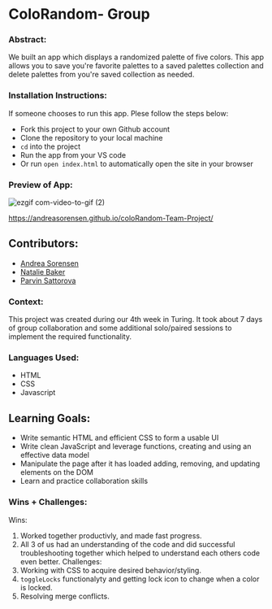 
# ColoRandom- Group

### Abstract:
We built an app which displays a randomized palette of five colors. This app allows you to save you're favorite palettes to a saved palettes collection and delete palettes from you're saved collection as needed.

### Installation Instructions:
If someone chooses to run this app. Plese follow the steps below:
 - Fork this project to your own Github account
 - Clone the repository to your local machine
 - `cd` into the project
 - Run the app from your VS code
 - Or run `open index.html` to automatically open the site in your browser

### Preview of App:

![ezgif com-video-to-gif (2)](https://user-images.githubusercontent.com/125161431/232592215-ca2ed370-6cf9-46c9-910b-83fa8a1cdcd0.gif)


https://andreasorensen.github.io/coloRandom-Team-Project/

## Contributors:
- [Andrea Sorensen](https://github.com/andreasorensen)<br>
- [Natalie Baker](https://github.com/Nathelene)<br>
- [Parvin Sattorova](https://github.com/Sulton88Mehron90)

### Context:
This project was created during our 4th week in Turing. It took about 7 days of group collaboration and some additional solo/paired sessions to implement the required functionality.

### Languages Used:
- HTML
- CSS
- Javascript

## Learning Goals:
- Write semantic HTML and efficient CSS to form a usable UI
- Write clean JavaScript and leverage functions, creating and using an effective data model
- Manipulate the page after it has loaded adding, removing, and updating elements on the DOM
- Learn and practice collaboration skills

### Wins + Challenges:
Wins: 
1. Worked together productivly, and made fast progress.
2. All 3 of us had an understanding of the code and did successful troubleshooting together which helped to understand each others code even better.
Challenges: 
1. Working with CSS to acquire desired behavior/styling. 
2. `toggleLocks` functionalyty and getting lock icon to change when a color is locked.
3. Resolving merge conflicts.

